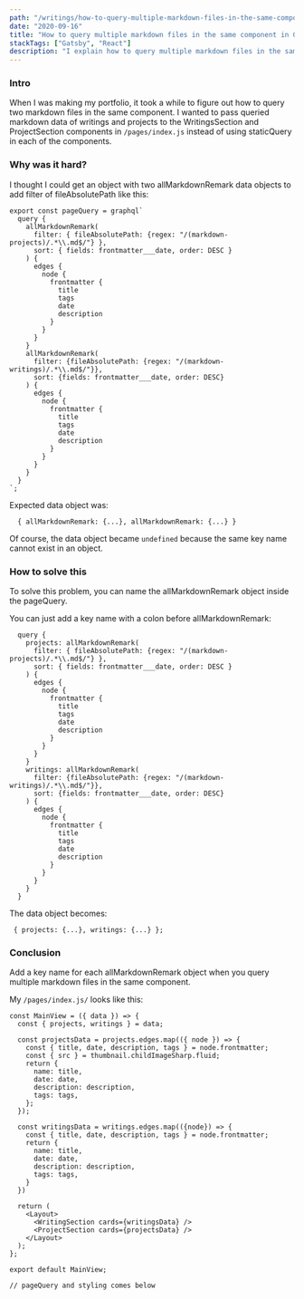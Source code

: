```yaml
---
path: "/writings/how-to-query-multiple-markdown-files-in-the-same-component-in-gatsby"
date: "2020-09-16"
title: "How to query multiple markdown files in the same component in Gatsby"
stackTags: ["Gatsby", "React"]
description: "I explain how to query multiple markdown files in the same component in Gatsby."
---
```


### Intro
When I was making my portfolio, it took a while to figure out how to query two markdown files in the same component. I wanted to pass queried markdown data of writings and projects to the WritingsSection and ProjectSection components in `/pages/index.js` instead of using staticQuery in each of the components. 

### Why was it hard?
I thought I could get an object with two allMarkdownRemark data objects to add filter of fileAbsolutePath like this:

```
export const pageQuery = graphql`
  query {
    allMarkdownRemark(
      filter: { fileAbsolutePath: {regex: "/(markdown-projects)/.*\\.md$/"} },
      sort: { fields: frontmatter___date, order: DESC }
    ) {
      edges {
        node {
          frontmatter {
            title
            tags
            date
            description
          }
        }
      }
    }
    allMarkdownRemark(
      filter: {fileAbsolutePath: {regex: "/(markdown-writings)/.*\\.md$/"}},
      sort: {fields: frontmatter___date, order: DESC}
    ) {
      edges {
        node {
          frontmatter {
            title
            tags
            date
            description
          }
        }
      }
    }
  }
`;

```

Expected data object was:
```
  { allMarkdownRemark: {...}, allMarkdownRemark: {...} }
```

Of course, the data object became `undefined` because the same key name cannot exist in an object.


### How to solve this
To solve this problem, you can name the allMarkdownRemark object inside the pageQuery.

You can just add a key name with a colon before allMarkdownRemark:
```
  query {
    projects: allMarkdownRemark(
      filter: { fileAbsolutePath: {regex: "/(markdown-projects)/.*\\.md$/"} },
      sort: { fields: frontmatter___date, order: DESC }
    ) {
      edges {
        node {
          frontmatter {
            title
            tags
            date
            description
          }
        }
      }
    }
    writings: allMarkdownRemark(
      filter: {fileAbsolutePath: {regex: "/(markdown-writings)/.*\\.md$/"}},
      sort: {fields: frontmatter___date, order: DESC}
    ) {
      edges {
        node {
          frontmatter {
            title
            tags
            date
            description
          }
        }
      }
    }
  }

```

The data object becomes:
```
 { projects: {...}, writings: {...} };
```


### Conclusion
Add a key name for each allMarkdownRemark object when you query multiple markdown files in the same component.

My `/pages/index.js/` looks like this:
```
const MainView = ({ data }) => {
  const { projects, writings } = data;

  const projectsData = projects.edges.map(({ node }) => {
    const { title, date, description, tags } = node.frontmatter;
    const { src } = thumbnail.childImageSharp.fluid;
    return {
      name: title,
      date: date,
      description: description,
      tags: tags,
    };
  });

  const writingsData = writings.edges.map(({node}) => {
    const { title, date, description, tags } = node.frontmatter;
    return {
      name: title,
      date: date,
      description: description,
      tags: tags,
    }
  })

  return (
    <Layout>
      <WritingSection cards={writingsData} />
      <ProjectSection cards={projectsData} />
    </Layout>
  );
};

export default MainView;

// pageQuery and styling comes below
```